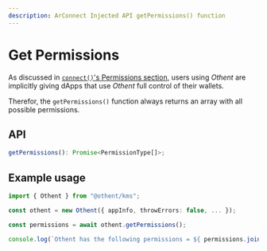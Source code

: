 ```yaml
---
description: ArConnect Injected API getPermissions() function
---
```


# Get Permissions

As discussed in [`connect()`'s Permissions section](connect.md#permissions), users using _Othent_ are implicitly giving
dApps that use _Othent_ full control of their wallets. 

Therefor, the `getPermissions()` function always returns an array with all possible permissions.

## API

```ts
getPermissions(): Promise<PermissionType[]>;
```

## Example usage

```ts
import { Othent } from "@othent/kms";

const othent = new Othent({ appInfo, throwErrors: false, ... });

const permissions = await othent.getPermissions();

console.log(`Othent has the following permissions = ${ permissions.join(", ") }`);
```
